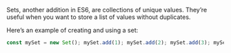
Sets, another addition in ES6, are collections of unique values. They’re useful when you want to store a list of values without duplicates.

Here’s an example of creating and using a set:

```javascript
const mySet = new Set(); mySet.add(1); mySet.add(2); mySet.add(3); mySet.add(2); // This value won't be added, as it's a duplicate console.log(mySet.size); // Output: 3 console.log(mySet.has(2)); // Output: true mySet.delete(2); console.log(mySet.has(2)); // Output: false
```

